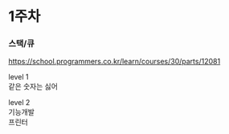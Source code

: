 # 1주차 

### 스택/큐

https://school.programmers.co.kr/learn/courses/30/parts/12081

level 1 <br>
같은 숫자는 싫어

level 2 <br>
기능개발 <br>
프린터
